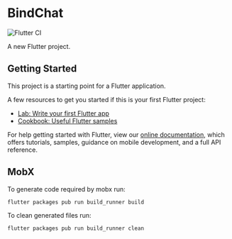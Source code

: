 # BindChat

![Flutter CI](https://github.com/ctofriends/bindchat_flutter/workflows/Flutter%20CI/badge.svg)


A new Flutter project.

## Getting Started

This project is a starting point for a Flutter application.

A few resources to get you started if this is your first Flutter project:

- [Lab: Write your first Flutter app](https://flutter.dev/docs/get-started/codelab)
- [Cookbook: Useful Flutter samples](https://flutter.dev/docs/cookbook)

For help getting started with Flutter, view our
[online documentation](https://flutter.dev/docs), which offers tutorials,
samples, guidance on mobile development, and a full API reference.

## MobX

To generate code required by mobx run:

`flutter packages pub run build_runner build`

To clean generated files run:

`flutter packages pub run build_runner clean`
